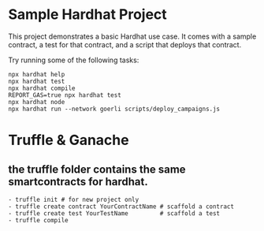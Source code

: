 # Sample Hardhat Project

This project demonstrates a basic Hardhat use case. It comes with a sample contract, a test for that contract, and a script that deploys that contract.

Try running some of the following tasks:

```shell
npx hardhat help
npx hardhat test
npx hardhat compile
REPORT_GAS=true npx hardhat test
npx hardhat node
npx hardhat run --network goerli scripts/deploy_campaigns.js
```

# Truffle & Ganache
## the truffle folder contains the same smartcontracts for hardhat.
```
- truffle init # for new project only
- truffle create contract YourContractName # scaffold a contract
- truffle create test YourTestName         # scaffold a test
- truffle compile
```